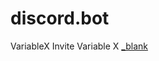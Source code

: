 # discord.bot
 VariableX
Invite Variable X <a href = "https://discord.com/api/oauth2/authorize?client_id=850887841655554088&permissions=0&scope=bot" target = "_blank">_blank</a>
